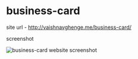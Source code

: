 # business-card

site url - http://vaishnavghenge.me/business-card/

screenshot

![business-card website screenshot](https://user-images.githubusercontent.com/62459983/179393477-09ebe028-7dcd-4849-95a4-92a99fb4c43f.PNG)
